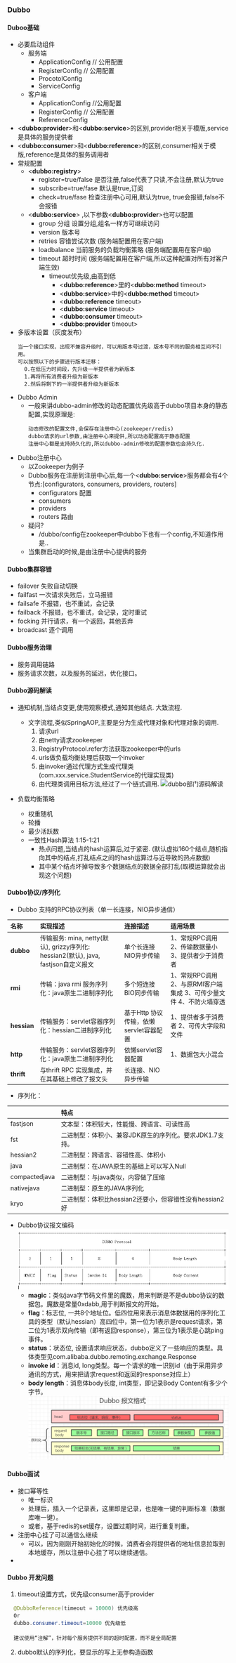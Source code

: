 ### Dubbo

#### Duboo基础
* 必要启动组件
  * 服务端
    * ApplicationConfig // 公用配置
    * RegisterConfig // 公用配置
    * ProcotolConfig
    * ServiceConfig
  * 客户端
    * ApplicationConfig //公用配置
    * RegisterConfig // 公用配置
    * ReferenceConfig
* \<**dubbo:provider**\>和\<**dubbo:service**\>的区别,provider相关于模版,service是具体的服务提供者
* \<**dubbo:consumer**>和\<**dubbo:reference**\>的区别,consumer相关于模版,reference是具体的服务调用者
* 常规配置
  * \<**dubbo:registry**\> 
    * register=true/false 是否注册,false代表了只读,不会注册,默认为true
    * subscribe=true/fase 默认是true,订阅
    * check=true/fase 检查注册中心可用,默认为true, true会报错,false不会报错
  * \<**dubbo:service**\> ,以下参数\<**dubbo:provider**\>也可以配置
    * group 分组 设置分组,组名一样方可继续访问
    * version 版本号
    * retries 容错尝试次数 (服务端配置用在客户端)
    * loadbalance 当前服务的负载均衡策略 (服务端配置用在客户端)
    * timeout 超时时间 (服务端配置用在客户端,所以这种配置对所有对客户端生效)
      * timeout优先级,由高到低
        * \<**dubbo:reference**\>里的\<**dubbo:method** timeout\>
        * \<**dubbo:service**\>中的\<**dubbo:method** timeout\>
        * \<**dubbo:reference** timeout\>
        * \<**dubbo:service** timeout\>
        * \<**dubbo:consumer** timeout\>
        * \<**dubbo:provider** timeout\>
* 多版本设置（灰度发布）
  ```
  当一个接口实现，出现不兼容升级时，可以用版本号过渡，版本号不同的服务相互间不引用。
  可以按照以下的步骤进行版本迁移：
    0.在低压力时间段，先升级一半提供者为新版本
    1.再将所有消费者升级为新版本
    2.然后将剩下的一半提供者升级为新版本
  ```
* Dubbo Admin
  * 一般来讲dubbo-admin修改的动态配置优先级高于dubbo项目本身的静态配置,实现原理是:
    ```
    动态修改的配置文件,会保存在注册中心(zookeeper/redis)
    dubbo请求的url参数,由注册中心来提供,所以动态配置高于静态配置
    注册中心都是支持持久化的,所以dubbo-admin修改的配置参数也会持久化.
    ```
* Dubbo注册中心
  * 以Zookeeper为例子
  * Dubbo服务在注册到注册中心后,每一个\<**dubbo:service**\>服务都会有4个节点:[configurators, consumers, providers, routers]
    * configurators 配置
    * consumers
    * providers
    * routers 路由
  * 疑问?
    * /dubbo/config在zookeeper中dubbo下也有一个config,不知道作用是..
  * 当集群启动的时候,是由注册中心提供的服务

#### Dubbo集群容错
* failover 失败自动切换
* failfast 一次请求失败后，立马报错
* failsafe 不报错，也不重试，会记录
* failback 不报错，也不重试，会记录，定时重试
* focking 并行请求，有一个返回，其他丢弃
* broadcast 逐个调用

#### Dubbo服务治理
* 服务调用链路
* 服务请求次数，以及服务的延迟，优化接口。

#### Dubbo源码解读
* 通知机制,当结点变更,使用观察模式,通知其他结点. 大致流程.
  * 文字流程,类似SpringAOP,主要是分为生成代理对象和代理对象的调用.
    1. 请求url
    2. 由netty请求zookeeper
    3. RegistryProtocol.refer方法获取zookeeper中的urls
    4. urls做负载均衡处理后获取一个invoker
    5. 由invoker通过代理方式生成代理类(com.xxx.service.StudentService的代理实现类)
    6. 由代理类调用目标方法,经过了一个链式调用.
![dubbo部门源码解读](../../../Images/programming/component/dubbo/Dubbo源码-ReferenceConfig-get.png)


* 负载均衡策略
  * 权重随机
  * 轮播
  * 最少活跃数
  * 一致性Hash算法 1:15-1:21
    * 热点问题,当结点的hash运算后,过于紧密. (默认虚拟160个结点,随机指向其中的结点,打乱结点之间的hash运算过与近导致的热点数据)
    * 其中某个结点坏掉导致多个数据结点的数据全部打乱(取模运算就会出现这个问题)

#### Dubbo协议/序列化
* Dubbo 支持的RPC协议列表（单一长连接，NIO异步通信）

| **名称**   | **实现描述**   | **连接描述**   | **适用场景**   | 
|:----|:----|:----|:----|
| **dubbo**   | 传输服务: mina, netty(默认), grizzy序列化: hessian2(默认), java, fastjson自定义报文   | 单个长连接NIO异步传输   | 1、常规RPC调用2、传输数据量小 3、提供者少于消费者   | 
| **rmi**   | 传输：java rmi 服务序列化：java原生二进制序列化   | 多个短连接BIO同步传输   | 1、常规RPC调用  2、与原RMI客户端集成  3、可传少量文件  4、不防火墙穿透   | 
| **hessian**   | 传输服务：servlet容器序列化：hessian二进制序列化   | 基于Http 协议传输，依懒servlet容器配置   | 1、提供者多于消费者  2、可传大字段和文件 | 
| **http**   | 传输服务：servlet容器序列化：java原生二进制序列化   | 依懒servlet容器配置   | 1、数据包大小混合   | 
| **thrift**   | 与thrift RPC 实现集成，并在其基础上修改了报文头   | 长连接、NIO异步传输   |    | 
* 序列化：

|    | 特点   | 
|:----|:----|
| fastjson   | 文本型：体积较大，性能慢、跨语言、可读性高   | 
| fst   | 二进制型：体积小、兼容JDK原生的序列化。要求JDK1.7支持。   | 
| hessian2   | 二进制型：跨语言、容错性高、体积小   | 
| java   | 二进制型：在JAVA原生的基础上可以写入Null   | 
| compactedjava   | 二进制型：与java类似，内容做了压缩   | 
| nativejava   | 二进制型：原生的JAVA序列化   | 
| kryo   | 二进制型：体积比hessian2还要小，但容错性没有hessian2好 

* Dubbo协议报文编码
  ![dubbo部门源码解读](../../../Images/programming/component/dubbo/dubbo-protocol.png)
  * **magic**：类似java字节码文件里的魔数，用来判断是不是dubbo协议的数据包。魔数是常量0xdabb,用于判断报文的开始。
  * **flag**：标志位, 一共8个地址位。低四位用来表示消息体数据用的序列化工具的类型（默认hessian）高四位中，第一位为1表示是request请求，第二位为1表示双向传输（即有返回response），第三位为1表示是心跳ping事件。
  * **status**：状态位, 设置请求响应状态，dubbo定义了一些响应的类型。具体类型见com.alibaba.dubbo.remoting.exchange.Response
  * **invoke id**：消息id, long类型。每一个请求的唯一识别id（由于采用异步通讯的方式，用来把请求request和返回的response对应上）
  * **body length**：消息体body长度, int类型，即记录Body Content有多少个字节。
![dubbo部门源码解读](../../../Images/programming/component/dubbo/dubbo-报文格式.png)

#### Dubbo面试
* 接口幂等性
  * 唯一标识
  * 处理后，插入一个记录表，这里即是记录，也是唯一键的判断标准（数据库唯一键）。
  * 或者，基于redis的set缓存，设置过期时间，进行重复判重。
* 注册中心挂了可以通信么继续
  * 可以，因为刚刚开始初始化的时候，消费者会将提供者的地址信息拉取到本地缓存，所以注册中心挂了可以继续通信。
* 

#### Dubbo 开发问题
1. timeout设置方式，优先级consumer高于provider
```java
  @DubboReference(timeout = 10000) 优先级高
  Or
  dubbo.consumer.timeout=10000 优先级低

  建议使用“注解”，针对每个服务提供不同的超时配置，而不是全局配置
```
2. dubbo默认的序列化，要显示的写上无参构造函数
